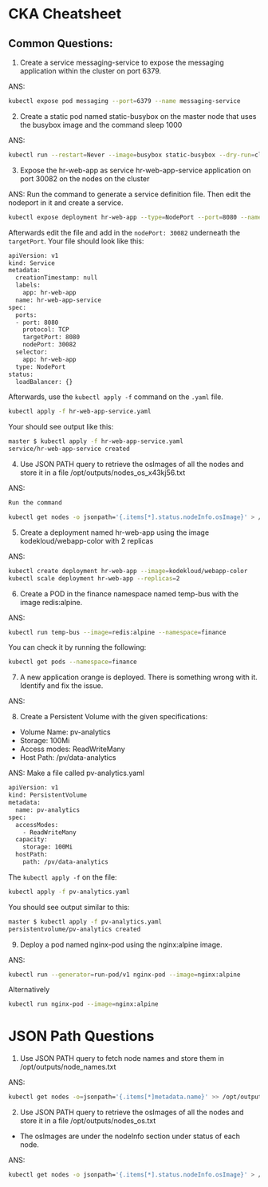 # CKA Cheatsheet 

## Common Questions:

1. Create a service messaging-service to expose the messaging application within the cluster on port 6379.

ANS:
```bash
kubectl expose pod messaging --port=6379 --name messaging-service
```

2. Create a static pod named static-busybox on the master node that uses the busybox image and the command sleep 1000

ANS:
```bash
kubectl run --restart=Never --image=busybox static-busybox --dry-run=client -o yaml --command -- sleep 1000 > /etc/kubernetes/manifests/static-busybox.yaml
```

3. Expose the hr-web-app as service hr-web-app-service application on port 30082 on the nodes on the cluster

ANS: Run the command to generate a service definition file. Then edit the nodeport in it and create a service.
```bash 
kubectl expose deployment hr-web-app --type=NodePort --port=8080 --name=hr-web-app-service --dry-run -o yaml > hr-web-app-service.yaml 
```

Afterwards edit the file and add in the `nodePort: 30082` underneath the `targetPort`. 
Your file should look like this:
```bash
apiVersion: v1
kind: Service
metadata:
  creationTimestamp: null
  labels:
    app: hr-web-app
  name: hr-web-app-service
spec:
  ports:
  - port: 8080
    protocol: TCP
    targetPort: 8080
    nodePort: 30082
  selector:
    app: hr-web-app
  type: NodePort
status:
  loadBalancer: {}
```

Afterwards, use the `kubectl apply -f` command on the `.yaml` file. 
```bash
kubectl apply -f hr-web-app-service.yaml
```
Your should see output like this:
```bash
master $ kubectl apply -f hr-web-app-service.yaml
service/hr-web-app-service created
```



4. Use JSON PATH query to retrieve the osImages of all the nodes and store it in a file /opt/outputs/nodes_os_x43kj56.txt

ANS:
```bash
Run the command 

kubectl get nodes -o jsonpath='{.items[*].status.nodeInfo.osImage}' > /opt/outputs/nodes_os_x43kj56.txt
```

5. Create a deployment named hr-web-app using the image kodekloud/webapp-color with 2 replicas

ANS: 
```bash
kubectl create deployment hr-web-app --image=kodekloud/webapp-color
kubectl scale deployment hr-web-app --replicas=2
```

6. Create a POD in the finance namespace named temp-bus with the image redis:alpine.

ANS: 
```bash
kubectl run temp-bus --image=redis:alpine --namespace=finance
```

You can check it by running the following:
```bash
kubectl get pods --namespace=finance
```

7. A new application orange is deployed. There is something wrong with it. Identify and fix the issue.

ANS:


8. Create a Persistent Volume with the given specifications:
- Volume Name: pv-analytics
- Storage: 100Mi
- Access modes: ReadWriteMany
- Host Path: /pv/data-analytics

ANS:
Make a file called pv-analytics.yaml
```bash
apiVersion: v1
kind: PersistentVolume
metadata:
  name: pv-analytics
spec:
  accessModes:
    - ReadWriteMany
  capacity:
    storage: 100Mi
  hostPath:
    path: /pv/data-analytics
```

The `kubectl apply -f` on the file:
```bash
kubectl apply -f pv-analytics.yaml
```

You should see output similar to this:
```bash
master $ kubectl apply -f pv-analytics.yaml
persistentvolume/pv-analytics created
```

9. Deploy a pod named nginx-pod using the nginx:alpine image.

ANS:
```bash
kubectl run --generator=run-pod/v1 nginx-pod --image=nginx:alpine
```

Alternatively
```bash
kubectl run nginx-pod --image=nginx:alpine
```

# JSON Path Questions 

1. Use JSON PATH query to fetch node names and store them in /opt/outputs/node_names.txt

ANS:
```bash
kubectl get nodes -o=jsonpath='{.items[*]metadata.name}' >> /opt/outputs/node_names.txt
```

2. Use JSON PATH query to retrieve the osImages of all the nodes and store it in a file /opt/outputs/nodes_os.txt
- The osImages are under the nodeInfo section under status of each node.

ANS:
```bash
kubectl get nodes -o jsonpath='{.items[*].status.nodeInfo.osImage}' > /opt/outputs/nodes_os.txt
```
